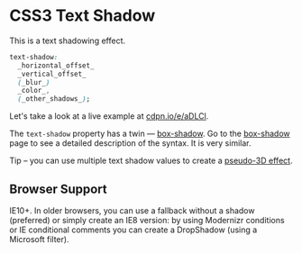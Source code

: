 CSS3 Text Shadow
================

This is a text shadowing effect.

```css
text-shadow:
  _horizontal_offset_
  _vertical_offset_
  (_blur_)
  _color_,
  (_other_shadows_);
```

Let's take a look at a live example at
[cdpn.io/e/aDLCl](http://cdpn.io/e/aDLCl).

The `text-shadow` property has a twin — [box-shadow](css3-box-shadow.md). Go
to the [box-shadow](css3-box-shadow.md) page to see a detailed description of
the syntax. It is very similar.

Tip – you can use multiple text shadow values to create a [pseudo-3D
effect](http://markdotto.com/playground/3d-text/).

Browser Support
---------------

IE10+. In older browsers, you can use a fallback without a shadow (preferred) or
simply create an IE8 version: by using Modernizr conditions or IE conditional
comments you can create a DropShadow (using a Microsoft filter).
